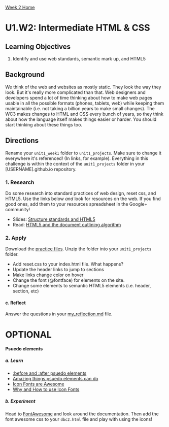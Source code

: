 [Week 2 Home](../)

# U1.W2: Intermediate HTML & CSS

## Learning Objectives
1. Identify and use web standards, semantic mark up, and HTML5


## Background

We think of the web and websites as mostly static. They look the way they look.  But it's really more complicated than that.  Web designers and developers spend a lot of time thinking about how to make web pages usable in all the possible formats (phones, tablets, web) while keeping them maintainable (i.e. not taking a billion years to make small changes). The WC3 makes changes to HTML and CSS every bunch of years, so they think about how the language itself makes things easier or harder. You should start thinking about these things too.


## Directions

Rename your `unit1_week1` folder to `unit1_projects`. Make sure to change it everywhere it's referenced! (In links, for example). Everything in this challenge is within the context of the `unit1_projects` folder in your [USERNAME].github.io repository.


### 1. Research

Do some research into standard practices of web design, reset css, and HTML5. Use the links below *and* look for resources on the web. If you find good ones, add them to your resources spreadsheet in the Google+ community!

* Slides: [Structure standards and HTML5](http://girldevelopit.com/assets/intermediate-html-css/class1.html#/17)
* Read: [HTML5 and the document outlining algorithm](http://coding.smashingmagazine.com/2011/08/16/html5-and-the-document-outlining-algorithm/)


### 2. Apply
Download the [practice files](http://girldevelopit.com/assets/intermediate-html-css/class1.zip).  Unzip the folder into your `unit1_projects` folder.

* Add reset.css to your index.html file. What happens?
* Update the header links to jump to sections
* Make links change color on hover
* Change the font (@fontface) for elements on the site.
* Change some elements to semantic HTML5 elements (i.e. header, section, etc)

#### c. Reflect

Answer the questions in your [my_reflection.md](my_reflection.md) file.

# **OPTIONAL**
#### Psuedo elements

##### a. Learn

* [:before and :after psuedo
elements](http://coding.smashingmagazine.com/2011/07/13/learning-to-use-the-before-and-after-pseudo-elements-in-css/)
* [Amazing things psuedo elements can
do](http://css-tricks.com/pseudo-element-roundup/)
* [Icon Fonts are Awesome](https://css-tricks.com/examples/IconFont/)
* [Why and How to use Icon
Fonts](http://www.vanseodesign.com/web-design/icon-fonts/)

##### b. Experiment
Head to [FontAwesome](http://fontawesome.io/) and look around the
documentation.  Then add the font awesome css to your `dbc2.html` file
and play with using the icons!

